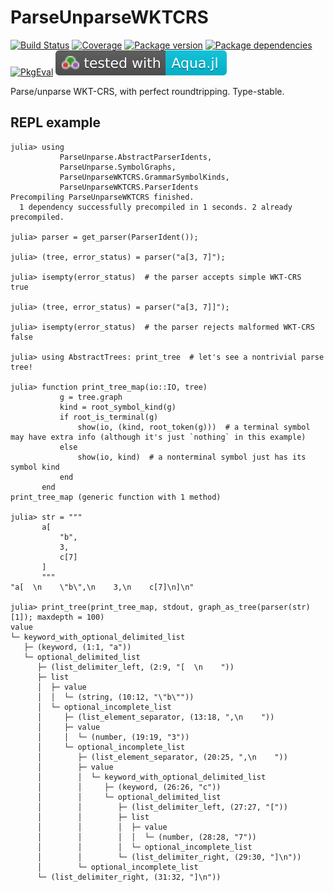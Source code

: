 # ParseUnparseWKTCRS

[![Build Status](https://github.com/JuliaIO/ParseUnparseWKTCRS.jl/actions/workflows/CI.yml/badge.svg?branch=main)](https://github.com/JuliaIO/ParseUnparseWKTCRS.jl/actions/workflows/CI.yml?query=branch%3Amain)
[![Coverage](https://codecov.io/gh/JuliaIO/ParseUnparseWKTCRS.jl/branch/main/graph/badge.svg)](https://codecov.io/gh/JuliaIO/ParseUnparseWKTCRS.jl)
[![Package version](https://juliahub.com/docs/General/ParseUnparseWKTCRS/stable/version.svg)](https://juliahub.com/ui/Packages/General/ParseUnparseWKTCRS)
[![Package dependencies](https://juliahub.com/docs/General/ParseUnparseWKTCRS/stable/deps.svg)](https://juliahub.com/ui/Packages/General/ParseUnparseWKTCRS?t=2)
[![PkgEval](https://JuliaCI.github.io/NanosoldierReports/pkgeval_badges/P/ParseUnparseWKTCRS.svg)](https://JuliaCI.github.io/NanosoldierReports/pkgeval_badges/P/ParseUnparseWKTCRS.html)
[![Aqua](https://raw.githubusercontent.com/JuliaTesting/Aqua.jl/master/badge.svg)](https://github.com/JuliaTesting/Aqua.jl)

Parse/unparse WKT-CRS, with perfect roundtripping. Type-stable.

## REPL example

```julia-repl
julia> using
           ParseUnparse.AbstractParserIdents,
           ParseUnparse.SymbolGraphs,
           ParseUnparseWKTCRS.GrammarSymbolKinds,
           ParseUnparseWKTCRS.ParserIdents
Precompiling ParseUnparseWKTCRS finished.
  1 dependency successfully precompiled in 1 seconds. 2 already precompiled.

julia> parser = get_parser(ParserIdent());

julia> (tree, error_status) = parser("a[3, 7]");

julia> isempty(error_status)  # the parser accepts simple WKT-CRS
true

julia> (tree, error_status) = parser("a[3, 7]]");

julia> isempty(error_status)  # the parser rejects malformed WKT-CRS
false

julia> using AbstractTrees: print_tree  # let's see a nontrivial parse tree!

julia> function print_tree_map(io::IO, tree)
           g = tree.graph
           kind = root_symbol_kind(g)
           if root_is_terminal(g)
               show(io, (kind, root_token(g)))  # a terminal symbol may have extra info (although it's just `nothing` in this example)
           else
               show(io, kind)  # a nonterminal symbol just has its symbol kind
           end
       end
print_tree_map (generic function with 1 method)

julia> str = """
       a[
           "b",
           3,
           c[7]
       ]
       """
"a[  \n    \"b\",\n    3,\n    c[7]\n]\n"

julia> print_tree(print_tree_map, stdout, graph_as_tree(parser(str)[1]); maxdepth = 100)
value
└─ keyword_with_optional_delimited_list
   ├─ (keyword, (1:1, "a"))
   └─ optional_delimited_list
      ├─ (list_delimiter_left, (2:9, "[  \n    "))
      ├─ list
      │  ├─ value
      │  │  └─ (string, (10:12, "\"b\""))
      │  └─ optional_incomplete_list
      │     ├─ (list_element_separator, (13:18, ",\n    "))
      │     ├─ value
      │     │  └─ (number, (19:19, "3"))
      │     └─ optional_incomplete_list
      │        ├─ (list_element_separator, (20:25, ",\n    "))
      │        ├─ value
      │        │  └─ keyword_with_optional_delimited_list
      │        │     ├─ (keyword, (26:26, "c"))
      │        │     └─ optional_delimited_list
      │        │        ├─ (list_delimiter_left, (27:27, "["))
      │        │        ├─ list
      │        │        │  ├─ value
      │        │        │  │  └─ (number, (28:28, "7"))
      │        │        │  └─ optional_incomplete_list
      │        │        └─ (list_delimiter_right, (29:30, "]\n"))
      │        └─ optional_incomplete_list
      └─ (list_delimiter_right, (31:32, "]\n"))
```

